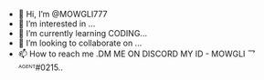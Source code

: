 - 👋 Hi, I’m @MOWGLI777
- 👀 I’m interested in ...
- 🌱 I’m currently learning CODING...
- 💞️ I’m looking to collaborate on ...
- 📫 How to reach me .DM ME ON DISCORD MY ID - MOWGLI 乛ᴬᴳᴱᴺᵀ#0215..

<!---
MOWGLI777/MOWGLI777 is a ✨ special ✨ repository because its `README.md` (this file) appears on your GitHub profile.
You can click the Preview link to take a look at your changes.
--->
